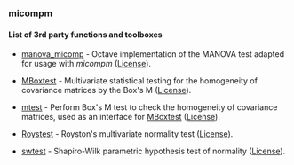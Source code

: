 ### micompm

#### List of 3rd party functions and toolboxes

* [manova_micomp](manova_micomp.m) - Octave implementation of the MANOVA test
adapted for usage with _micompm_ ([License](manova_micomp_LICENSE.txt)).

* [MBoxtest](MBoxtest.m) - Multivariate statistical testing for the homogeneity
of covariance matrices by the Box's M ([License](MBoxtest_LICENSE.txt)).

* [mtest](mtest.m) - Perform Box's M test to check the homogeneity of covariance
matrices, used as an interface for [MBoxtest](MBoxtest.m)
([License](mtest_LICENSE.txt)).

* [Roystest](Roystest.m) - Royston's multivariate normality test
([License](Roystest_LICENSE.txt)).

* [swtest](swtest.m) - Shapiro-Wilk parametric hypothesis test of 
normality ([License](swtest_LICENSE.txt)).
